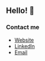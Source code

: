 ## Hello! :wave:

### Contact me
- [Website](https://www.siewertson.com)
- [LinkedIn](https://www.linkedin.com/in/edvin-siewertson/)
- [Email](mailto:edvin.siewertson@gmail.com)
